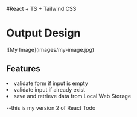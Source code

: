 #React + TS + Tailwind CSS

<h1>Output Design</h2>
![My Image](images/my-image.jpg)

<h2>Features</h2>
<li>validate form if input is empty</li>
<li>validate input if already exist</li>
<li>save and retrieve data from Local Web Storage</li>

--this is my version 2 of React Todo
